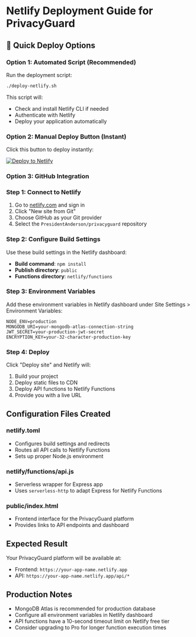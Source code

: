 # Netlify Deployment Guide for PrivacyGuard

## 🚀 Quick Deploy Options

### Option 1: Automated Script (Recommended)
Run the deployment script:
```bash
./deploy-netlify.sh
```
This script will:
- Check and install Netlify CLI if needed
- Authenticate with Netlify
- Deploy your application automatically

### Option 2: Manual Deploy Button (Instant)
Click this button to deploy instantly:

[![Deploy to Netlify](https://www.netlify.com/img/deploy/button.svg)](https://app.netlify.com/start/deploy?repository=https://github.com/PresidentAnderson/privacyguard)

### Option 3: GitHub Integration

### Step 1: Connect to Netlify
1. Go to [netlify.com](https://netlify.com) and sign in
2. Click "New site from Git"
3. Choose GitHub as your Git provider
4. Select the `PresidentAnderson/privacyguard` repository

### Step 2: Configure Build Settings
Use these build settings in the Netlify dashboard:

- **Build command**: `npm install`
- **Publish directory**: `public`
- **Functions directory**: `netlify/functions`

### Step 3: Environment Variables
Add these environment variables in Netlify dashboard under Site Settings > Environment Variables:

```
NODE_ENV=production
MONGODB_URI=your-mongodb-atlas-connection-string
JWT_SECRET=your-production-jwt-secret
ENCRYPTION_KEY=your-32-character-production-key
```

### Step 4: Deploy
Click "Deploy site" and Netlify will:
1. Build your project
2. Deploy static files to CDN
3. Deploy API functions to Netlify Functions
4. Provide you with a live URL

## Configuration Files Created

### netlify.toml
- Configures build settings and redirects
- Routes all API calls to Netlify Functions
- Sets up proper Node.js environment

### netlify/functions/api.js
- Serverless wrapper for Express app
- Uses `serverless-http` to adapt Express for Netlify Functions

### public/index.html
- Frontend interface for the PrivacyGuard platform
- Provides links to API endpoints and dashboard

## Expected Result
Your PrivacyGuard platform will be available at:
- Frontend: `https://your-app-name.netlify.app`
- API: `https://your-app-name.netlify.app/api/*`

## Production Notes
- MongoDB Atlas is recommended for production database
- Configure all environment variables in Netlify dashboard
- API functions have a 10-second timeout limit on Netlify free tier
- Consider upgrading to Pro for longer function execution times